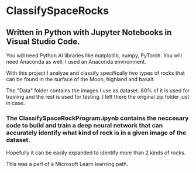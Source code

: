 # ClassifySpaceRocks
 
## Written in Python with Jupyter Notebooks in Visual Studio Code.
 
You will need Python AI libraries like matplotlib, numpy, PyTorch. You will need Anaconda as well. I used an Anaconda environment.
 
With this project I analyze and classify specifically two types of rocks that can be found in the surface of the Moon, highland and basalt.
 
The "Data" folder contains the images I use as dataset. 80% of it is used for training and the rest is used for testing. I left there the original zip folder just in case.
 
### The ClassifySpaceRockProgram.ipynb contains the neccesary code to build and train a deep neural network that can accurately identify what kind of rock is in a given image of the dataset.
 
Hopefully it can be easily expanded to identify more than 2 kinds of rocks.

This was a part of a Microsoft Learn learning path.
